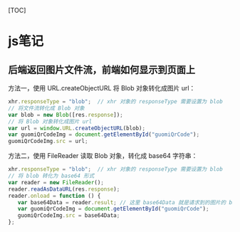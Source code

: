 [TOC]

# js笔记

## 后端返回图片文件流，前端如何显示到页面上

方法一，使用 URL.createObjectURL 将 Blob 对象转化成图片 url：

```js
xhr.responseType = "blob";  // xhr 对象的 responseType 需要设置为 blob
// 将文件流转化成 Blob 对象
var blob = new Blob([res.response]);
// 将 Blob 对象转化成图片 url
var url = window.URL.createObjectURL(blob);
var guomiQrCodeImg = document.getElementById("guomiQrCode");
guomiQrCodeImg.src = url;
```



方法二，使用 FileReader 读取 Blob 对象，转化成 base64 字符串：

```js
xhr.responseType = "blob";  // xhr 对象的 responseType 需要设置为 blob        
// 将 blob 转化为 base64 形式
var reader = new FileReader();
reader.readAsDataURL(res.response);
reader.onload = function () {
   var base64Data = reader.result; // 这里 base64Data 就是请求到的图片的 base64 字符串
   var guomiQrCodeImg = document.getElementById("guomiQrCode");
   guomiQrCodeImg.src = base64Data;
};
```


